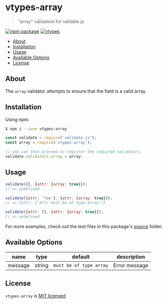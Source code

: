 # vtypes-array

> "array" validation for validate.js

[![npm package][npm-badge]][npm-link]
[![vtypes][vtypes-badge]][repository]

- [About](#about)
- [Installation](#installation)
- [Usage](#usage)
- [Available Options](#available-options)
- [License](#license)

## About

The `array` validator attempts to ensure that the field is a valid array.

## Installation

Using npm:

```sh
$ npm i --save vtypes-array
```

```js
const validate = require('validate.js');
const array = require('vtypes-array');

// you can then proceed to register the required validators.
validate.validators.array = array;
```

## Usage

```js
validate({}, {attr: {array: true}});
// => undefined

validate({attr: 'foo'}, {attr: {array: true}});
// => {attr: ["Attr must be of type array"]}

validate({attr: [], {attr: {array: true}});
// => undefined
```

For more examples, check out the test files in this package's [source][src] folder.

## Available Options

| name    | type   | default                 | description   |
| ------- | ------ | ----------------------- | ------------- |
| message | string | `must be of type array` | Error message |

## License

`vtypes-array` is [MIT licensed][license]

[npm-badge]: https://img.shields.io/npm/v/vtypes-array.svg?style=flat-square
[npm-link]: https://www.npmjs.com/package/vtypes-array
[repository]: https://github.com/yeojz/vtypes
[vtypes-badge]: https://img.shields.io/badge/vtypes-repo-blue.svg?style=flat-square
[license]: https://github.com/yeojz/vtypes/blob/master/LICENSE
[src]: https://github.com/yeojz/vtypes/tree/master/packages/vtypes-array/src
